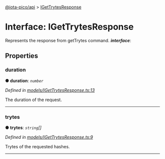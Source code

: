 [@iota-pico/api](../README.md) > [IGetTrytesResponse](../interfaces/igettrytesresponse.md)



# Interface: IGetTrytesResponse


Represents the response from getTrytes command.
*__interface__*: 



## Properties
<a id="duration"></a>

###  duration

**●  duration**:  *`number`* 

*Defined in [models/IGetTrytesResponse.ts:13](https://github.com/iotaeco/iota-pico-api/blob/37bd8b5/src/models/IGetTrytesResponse.ts#L13)*



The duration of the request.




___

<a id="trytes"></a>

###  trytes

**●  trytes**:  *`string`[]* 

*Defined in [models/IGetTrytesResponse.ts:9](https://github.com/iotaeco/iota-pico-api/blob/37bd8b5/src/models/IGetTrytesResponse.ts#L9)*



Trytes of the requested hashes.




___


